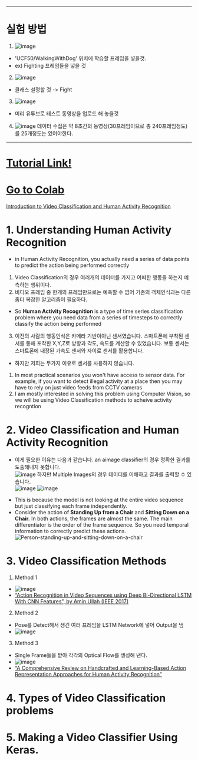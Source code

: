 _____________________________________
# 실험 방법
1. ![image](https://user-images.githubusercontent.com/76835313/138607935-d03a3514-4ced-4a2a-af58-8b8b5f615e0a.png)
* 'UCF50/WalkingWithDog' 위치에 학습할 프레임을 넣을것.
* ex) Fighting 프레임들을 넣을 것
2. ![image](https://user-images.githubusercontent.com/76835313/138607972-1e76d658-5260-4b01-8264-7ad948d83553.png)
* 클래스 설정할 것 -> Fight
3. ![image](https://user-images.githubusercontent.com/76835313/138608009-39c2ebaf-a8f0-47c9-b463-afe8a2532754.png)
* 미리 유투브로 테스트 동영상을 업로드 해 놓을것
4. ![image](https://user-images.githubusercontent.com/76835313/138608639-11bef76b-7900-4578-91f8-64e1b1f059da.png)
데이터 수집은 약 8초간의 동영상(30프레임이므로 총 240프레임정도)를 25개정도는 있어야한다. 
________________________________________

# [Tutorial Link!](https://github.com/spmallick/learnopencv/tree/master/video-classification-and-human-activity-recognition)
# [Go to Colab](https://colab.research.google.com/drive/1Yxsyc7qTr7KjTyz8qa6mJqb3TagthWK-?usp=sharing#scrollTo=RiAMJx7tr5-I)
[Introduction to Video Classification and Human Activity Recognition](https://learnopencv.com/introduction-to-video-classification-and-human-activity-recognition/)

# 1. Understanding Human Activity Recognition
- in Human Activity Recognition, you actually need a series of data points to predict the action being performed correctly
1. Video Classification의 경우 여러개의 데이터를 가지고 어떠한 행동을 하는지 예측하는 행위이다. 
2. 비디오 프레임 중 한개의 프레임만으로는 예측할 수 없어 기존의 객체인식과는 다른 좀더 복잡한 알고리즘이 필요하다. 
- So **Human Activity Recognition** is a type of time series classification problem where you need data from a series of timesteps to correctly classify the action being performed
3. 이전의 사람의 행동인식은 카메라 기반이아닌 센서였습니다. 스마트폰에 부착된 센서를 통해 포착한 X,Y,Z로 방향과 각도, 속도를 계산할 수 있었습니다. 보통 센서는 스마트폰에 내장된 가속도 센서와 자이로 센서를 활용합니다.
* 하지만 저희는 두가지 이유로 센서를 사용하지 않습니다.
1. In most practical scenarios you won't have access to sensor data. For example, if you want to detect illegal activity at a place then you may have to rely on just video feeds from CCTV cameras
2. I am mostly interested in solving this problem using Computer Vision, so we will be using Video Classification methods to acheive activity recogntion
# 2. Video Classification and Human Activity Recognition
- 이게 필요한 이유는 다음과 같습니다.
an aimage classifier의 경우 정확한 결과를 도출해내지 못합니다.  
![image](https://user-images.githubusercontent.com/76835313/138604493-05bcfb38-144c-4d63-b420-8ef1a19994aa.png)
하지만 Multiple Images의 경우 데이터를 이해하고 결과를 출력할 수 있습니다.  
![image](https://user-images.githubusercontent.com/76835313/138604516-c8195ebf-56f6-4a72-af65-96221c654d50.png)
![image](https://user-images.githubusercontent.com/76835313/138604525-4fd8d831-1e48-410e-89e8-e9c3f6512e25.png)

* This is because the model is not looking at the entire video sequence but just classifying each frame independently.
* Consider the action of **Standing Up from a Chair** and **Sitting Down on a Chair.** In both actions, the frames are almost the same. The main differentiator is the order of the frame sequence. So you need temporal information to correctly predict these actions.  
![Person-standing-up-and-sitting-down-on-a-chair](https://user-images.githubusercontent.com/76835313/138604679-aaa8a56e-6dd8-400b-8aec-42159db2fb52.gif)


# 3. Video Classification Methods
1. Method 1
* ![image](https://user-images.githubusercontent.com/76835313/138604875-50be711d-92a3-4347-9eea-e8598aad4a1e.png)  
* [ “Action Recognition in Video Sequences using Deep Bi-Directional LSTM With CNN Features”, by Amin Ullah (IEEE 2017)](https://ieeexplore.ieee.org/stamp/stamp.jsp?tp=&arnumber=8121994)
2. Method 2
* Pose를 Detect해서 생긴 여러 프레임을 LSTM Network에 넣어 Output을 냄
* ![image](https://user-images.githubusercontent.com/76835313/138604921-a63d85c3-b09b-4000-b2bc-efc41d93ea5a.png)
3. Method 3
* Single Frame들을 받아 각각의 Optical Flow를 생성해 낸다.
* ![image](https://user-images.githubusercontent.com/76835313/138604987-35b78eb7-6d9f-4884-a112-9d995243f9cc.png)
* [“A Comprehensive Review on Handcrafted and Learning-Based Action Representation Approaches for Human Activity Recognition”](https://www.mdpi.com/2076-3417/7/1/110)
# 4. Types of Video Classification problems
# 5. Making a Video Classifier Using Keras.


